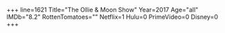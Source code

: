 +++
line=1621
Title="The Ollie & Moon Show"
Year=2017
Age="all"
IMDb="8.2"
RottenTomatoes=""
Netflix=1
Hulu=0
PrimeVideo=0
Disney=0
+++

